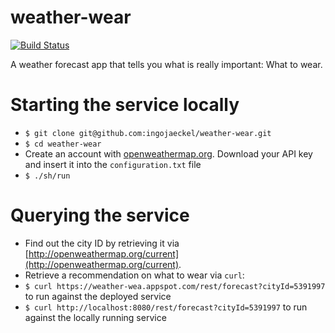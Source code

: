 # weather-wear

[![Build Status](https://travis-ci.org/ingojaeckel/weather-wear.svg?branch=master)](https://travis-ci.org/ingojaeckel/weather-wear)

A weather forecast app that tells you what is really important: What to wear.

# Starting the service locally
* `$ git clone git@github.com:ingojaeckel/weather-wear.git`
* `$ cd weather-wear`
* Create an account with [openweathermap.org](http://openweathermap.org/). Download your API key and insert it into the `configuration.txt` file
* `$ ./sh/run`

# Querying the service
* Find out the city ID by retrieving it via [http://openweathermap.org/current](http://openweathermap.org/current).
* Retrieve a recommendation on what to wear via `curl`:
* `$ curl https://weather-wea.appspot.com/rest/forecast?cityId=5391997` to run against the deployed service
* `$ curl http://localhost:8080/rest/forecast?cityId=5391997` to run against the locally running service
